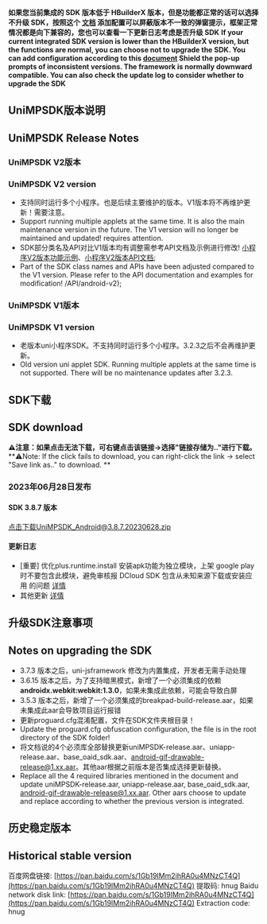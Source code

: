 **如果您当前集成的 SDK 版本低于 HBuilderX 版本，但是功能都正常的话可以选择不升级 SDK，按照这个 [文档](https://ask.dcloud.net.cn/article/35627) 添加配置可以屏蔽版本不一致的弹窗提示，框架正常情况都是向下兼容的，您也可以查看一下更新日志考虑是否升级 SDK**
**If your current integrated SDK version is lower than the HBuilderX version, but the functions are normal, you can choose not to upgrade the SDK. You can add configuration according to this [document](https://ask.dcloud.net.cn/article/35627) Shield the pop-up prompts of inconsistent versions. The framework is normally downward compatible. You can also check the update log to consider whether to upgrade the SDK**

## UniMPSDK版本说明
## UniMPSDK Release Notes

### UniMPSDK V2版本
### UniMPSDK V2 version

+ 支持同时运行多个小程序。也是后续主要维护的版本。V1版本将不再维护更新！需要注意。
+ Support running multiple applets at the same time. It is also the main maintenance version in the future. The V1 version will no longer be maintained and updated! requires attention.
+ SDK部分类名及API对比V1版本均有调整需参考API文档及示例进行修改! [小程序V2版本功能示例](UniMPDocs/Sample/android-v2)、[小程序V2版本API文档](UniMPDocs/API/android-v2);
+ Part of the SDK class names and APIs have been adjusted compared to the V1 version. Please refer to the API documentation and examples for modification! /API/android-v2);

### UniMPSDK V1版本
### UniMPSDK V1 version

+ 老版本uni小程序SDK。不支持同时运行多个小程序。3.2.3之后不会再维护更新。
+ Old version uni applet SDK. Running multiple applets at the same time is not supported. There will be no maintenance updates after 3.2.3.

## SDK下载
## SDK download

**⚠️注意：如果点击无法下载，可右键点击该链接->选择"链接存储为.."进行下载。**
**⚠️Note: If the click fails to download, you can right-click the link -> select "Save link as.." to download. **

### 2023年06月28日发布

#### SDK 3.8.7 版本

[点击下载UniMPSDK_Android@3.8.7.20230628.zip](https://native-res.dcloud.net.cn/unimp-sdk/SDK-Android%403.8.7-20230628.zip)

#### 更新日志

+ [重要] 优化plus.runtime.install 安装apk功能为独立模块，上架 google play 时不要包含此模块，避免审核报 DCloud SDK 包含从未知来源下载或安装应用 的问题 [详情](https://ask.dcloud.net.cn/question/172533)
+ 其他更新 [详情](https://download1.dcloud.net.cn/hbuilderx/changelog/3.8.7.20230628-alpha.html)


## 升级SDK注意事项
## Notes on upgrading the SDK

+ 3.7.3 版本之后，uni-jsframework 修改为内置集成，开发者无需手动处理
+ 3.6.15 版本之后，为了支持暗黑模式，新增了一个必须集成的依赖 **androidx.webkit:webkit:1.3.0**，如果未集成此依赖，可能会导致白屏
+ 3.5.3 版本之后，新增了一个必须集成的breakpad-build-release.aar，如果未集成此aar会导致项目运行报错
+ 更新proguard.cfg混淆配置，文件在SDK文件夹根目录！
+ Update the proguard.cfg obfuscation configuration, the file is in the root directory of the SDK folder!
+ 将文档说的4个必须库全部替换更新uniMPSDK-release.aar、uniapp-release.aar、base_oaid_sdk.aar、android-gif-drawable-release@1.xx.aar。其他aar根据之前版本是否集成选择更新替换。
+ Replace all the 4 required libraries mentioned in the document and update uniMPSDK-release.aar, uniapp-release.aar, base_oaid_sdk.aar, android-gif-drawable-release@1.xx.aar. Other aars choose to update and replace according to whether the previous version is integrated.

## 历史稳定版本
## Historical stable version

百度网盘链接: [https://pan.baidu.com/s/1Gb19IMm2ihRA0u4MNzCT4Q](https://pan.baidu.com/s/1Gb19IMm2ihRA0u4MNzCT4Q) 提取码: hnug
Baidu network disk link: [https://pan.baidu.com/s/1Gb19IMm2ihRA0u4MNzCT4Q](https://pan.baidu.com/s/1Gb19IMm2ihRA0u4MNzCT4Q) Extraction code: hnug
